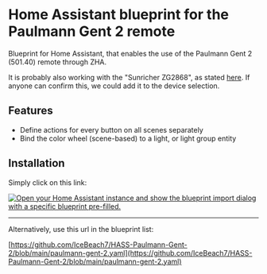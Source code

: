 # Home Assistant blueprint for the Paulmann Gent 2 remote
Blueprint for Home Assistant, that enables the use of the Paulmann Gent 2 (501.40) remote through ZHA.

It is probably also working with the "Sunricher ZG2868", as stated [here](https://community.home-assistant.io/t/z2m-paulmann-gent-2-rgb-remote/839189). If anyone can confirm this, we could add it to the device selection.

## Features
- Define actions for every button on all scenes separately
- Bind the color wheel (scene-based) to a light, or light group entity

## Installation
Simply click on this link:

[![Open your Home Assistant instance and show the blueprint import dialog with a specific blueprint pre-filled.](https://my.home-assistant.io/badges/blueprint_import.svg)](https://my.home-assistant.io/redirect/blueprint_import/?blueprint_url=https%3A%2F%2Fgithub.com%2FIceBeach7%2FHASS-Paulmann-Gent-2%2Fblob%2Fmain%2Fpaulmann-gent-2.yaml)

---

Alternatively, use this url in the blueprint list:

[https://github.com/IceBeach7/HASS-Paulmann-Gent-2/blob/main/paulmann-gent-2.yaml](https://github.com/IceBeach7/HASS-Paulmann-Gent-2/blob/main/paulmann-gent-2.yaml)